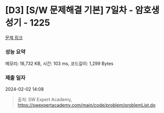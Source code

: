# [D3] [S/W 문제해결 기본] 7일차 - 암호생성기 - 1225 

[문제 링크](https://swexpertacademy.com/main/code/problem/problemDetail.do?contestProbId=AV14uWl6AF0CFAYD) 

### 성능 요약

메모리: 18,732 KB, 시간: 103 ms, 코드길이: 1,299 Bytes

### 제출 일자

2024-02-02 14:08



> 출처: SW Expert Academy, https://swexpertacademy.com/main/code/problem/problemList.do